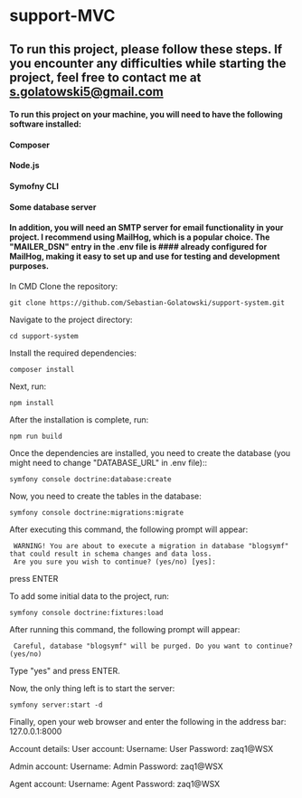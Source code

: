 # support-MVC

## To run this project, please follow these steps. If you encounter any difficulties while starting the project, feel free to contact me at s.golatowski5@gmail.com
#### To run this project on your machine, you will need to have the following software installed:
#### Composer
#### Node.js
#### Symofny CLI 
#### Some database server
#### In addition, you will need an SMTP server for email functionality in your project. I recommend using MailHog, which is a popular choice. The "MAILER_DSN" entry in the .env file is #### already configured for MailHog, making it easy to set up and use for testing and development purposes.

In CMD
Clone the repository:
```
git clone https://github.com/Sebastian-Golatowski/support-system.git
```

Navigate to the project directory:
```
cd support-system
```

Install the required dependencies:
```
composer install
```

Next, run:
```
npm install
```

After the installation is complete, run:
```
npm run build
```

Once the dependencies are installed, you need to create the database (you might need to change "DATABASE_URL" in .env file)::
```
symfony console doctrine:database:create
```

Now, you need to create the tables in the database:
```
symfony console doctrine:migrations:migrate
```

After executing this command, the following prompt will appear:
```
 WARNING! You are about to execute a migration in database "blogsymf" that could result in schema changes and data loss. 
 Are you sure you wish to continue? (yes/no) [yes]:
```
press ENTER

To add some initial data to the project, run:
```
symfony console doctrine:fixtures:load
```

After running this command, the following prompt will appear:
```
 Careful, database "blogsymf" will be purged. Do you want to continue? (yes/no)
```
Type "yes" and press ENTER.



Now, the only thing left is to start the server:
```
symfony server:start -d
```

Finally, open your web browser and enter the following in the address bar: 127.0.0.1:8000

Account details:
User account:
Username: User
Password: zaq1@WSX

Admin account:
Username: Admin
Password: zaq1@WSX

Agent account:
Username: Agent
Password: zaq1@WSX

